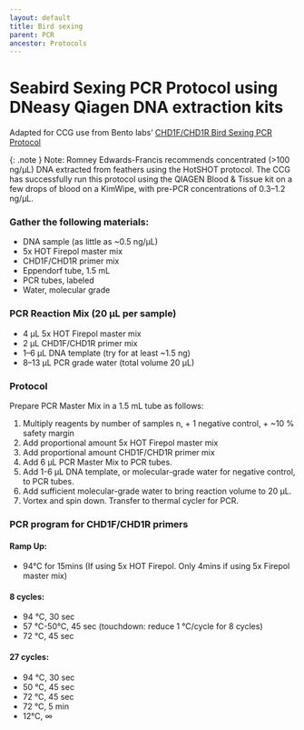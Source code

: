 ```yaml
---
layout: default
title: Bird sexing
parent: PCR
ancestor: Protocols
---
```


# Seabird Sexing PCR Protocol using DNeasy Qiagen DNA extraction kits
Adapted for CCG use from Bento labs’ [CHD1F/CHD1R Bird Sexing PCR Protocol](https://bento.bio/protocol/bird-sexing/bird-sexing-pcr/)

{: .note }
Note: Romney Edwards-Francis recommends concentrated (>100 ng/µL) DNA extracted from feathers using the HotSHOT protocol. The CCG has successfully run this protocol using the QIAGEN Blood & Tissue kit on a few drops of blood on a KimWipe, with pre-PCR concentrations of 0.3–1.2 ng/µL.

### Gather the following materials:
- DNA sample (as little as ~0.5 ng/µL)
- 5x HOT Firepol master mix
- CHD1F/CHD1R primer mix
- Eppendorf tube, 1.5 mL
- PCR tubes, labeled
- Water, molecular grade

### PCR Reaction Mix (20 µL per sample)
- 4 µL 5x HOT Firepol master mix
- 2 µL CHD1F/CHD1R primer mix
- 1–6 µL DNA template (try for at least ~1.5 ng)
- 8–13 µL PCR grade water (total volume 20 µL)

### Protocol

Prepare PCR Master Mix in a 1.5 mL tube as follows:

1. Multiply reagents by number of samples n, + 1 negative control,  + ~10 % safety margin
2. Add proportional amount 5x HOT Firepol master mix
3. Add proportional amount CHD1F/CHD1R primer mix
4. Add 6 µL PCR Master Mix to PCR tubes.
5. Add 1-6 µL DNA template, or molecular-grade water for negative control, to PCR tubes.
6. Add sufficient molecular-grade water to bring reaction volume to 20 µL.
7. Vortex and spin down. Transfer to thermal cycler for PCR.

### PCR program for CHD1F/CHD1R primers

#### Ramp Up:
- 94°C for 15mins (If using 5x HOT Firepol. Only 4mins if using 5x Firepol master mix)

#### 8 cycles:	
- 94 °C, 30 sec
- 57 °C-50°C, 45 sec (touchdown: reduce 1 °C/cycle for 8 cycles)
- 72 °C, 45 sec

#### 27 cycles:
- 94 °C, 30 sec
- 50 °C, 45 sec
- 72 °C, 45 sec
- 72 °C, 5 min
- 12°C, ∞
